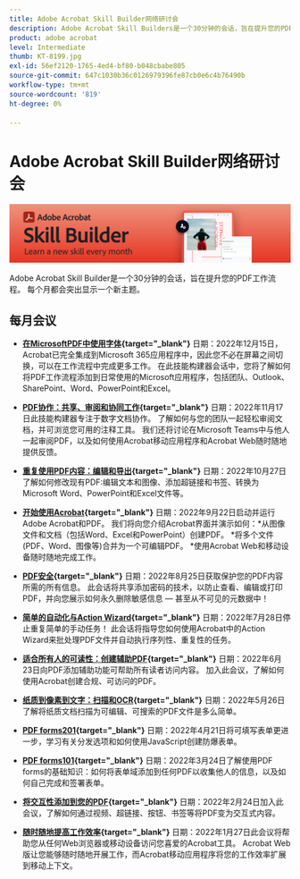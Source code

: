 ```yaml
---
title: Adobe Acrobat Skill Builder网络研讨会
description: Adobe Acrobat Skill Builders是一个30分钟的会话，旨在提升您的PDF工作流程
product: adobe acrobat
level: Intermediate
thumb: KT-8199.jpg
exl-id: 56ef2120-1765-4ed4-bf80-b048cbabe805
source-git-commit: 647c1030b36c0126979396fe87cb0e6c4b76490b
workflow-type: tm+mt
source-wordcount: '819'
ht-degree: 0%

---
```


# Adobe Acrobat Skill Builder网络研讨会

![Acrobat Skill Builder图像](../assets/sbacrobatwebinars.png)

Adobe Acrobat Skill Builder是一个30分钟的会话，旨在提升您的PDF工作流程。 每个月都会突出显示一个新主题。

## 每月会议

* **[在MicrosoftPDF中使用字体](https://adobe-acrobat-skill-builder.joinus.adobeevents.com/attendease/networking/experience/f7e3961b-e322-4253-bfa4-ff1957a08d99/c1111644-e958-41bf-ad6e-dffafafa7fa0){target=&quot;_blank&quot;}**
日期：2022年12月15日，Acrobat已完全集成到Microsoft 365应用程序中，因此您不必在屏幕之间切换，可以在工作流程中完成更多工作。 在此技能构建器会话中，您将了解如何将PDF工作流程添加到日常使用的Microsoft应用程序，包括团队、Outlook、SharePoint、Word、PowerPoint和Excel。

* **[PDF协作：共享、审阅和协同工作](https://adobe-acrobat-skill-builder.joinus.adobeevents.com/attendease/networking/experience/d1eb8544-6268-4855-8500-2370b1e68045/0dd92858-0587-49f4-be60-8d48c140ef39){target=&quot;_blank&quot;}**
日期：2022年11月17日此技能构建器专注于数字文档协作。 了解如何与您的团队一起轻松审阅文档，并可浏览您可用的注释工具。 我们还将讨论在Microsoft Teams中与他人一起审阅PDF，以及如何使用Acrobat移动应用程序和Acrobat Web随时随地提供反馈。

* **[重复使用PDF内容：编辑和导出](https://adobe-acrobat-skill-builder.joinus.adobeevents.com/attendease/networking/experience/68a9bbf2-91ca-40f0-baa1-812dd0730e0b/48c2399c-7392-4d7d-ba51-f623dead313a){target=&quot;_blank&quot;}**
日期：2022年10月27日了解如何修改现有PDF:编辑文本和图像、添加超链接和书签、转换为Microsoft Word、PowerPoint和Excel文件等。

* **[开始使用Acrobat](https://adobe-acrobat-skill-builder.joinus.adobeevents.com/attendease/networking/experience/360c9159-3f6f-47ae-8320-d0ad391883e1/e54db15b-af50-40ff-a274-6e927a22c6e7){target=&quot;_blank&quot;}**
日期：2022年9月22日启动并运行Adobe Acrobat和PDF。 我们将向您介绍Acrobat界面并演示如何：*从图像文件和文档（包括Word、Excel和PowerPoint）创建PDF。 *将多个文件(PDF、Word、图像等)合并为一个可编辑PDF。 *使用Acrobat Web和移动设备随时随地完成工作。

* **[PDF安全](https://adobe-acrobat-skill-builder.joinus.adobeevents.com/attendease/networking/experience/ad3778d2-f2c3-4966-98ed-8b1bb90e4b2b/180ad785-1b5b-4c80-80ab-1df345f082ff){target=&quot;_blank&quot;}**
日期：2022年8月25日获取保护您的PDF内容所需的所有信息。 此会话将共享添加密码的技术，以防止查看、编辑或打印PDF，并向您展示如何永久删除敏感信息 — 甚至从不可见的元数据中！

* **[简单的自动化与Action Wizard](https://adobe-acrobat-skill-builder.joinus.adobeevents.com/attendease/networking/experience/45ef14f7-e5e4-4fe0-ba26-905adac092a2/24bf421e-f489-47dc-a5a4-d8d70858348c){target=&quot;_blank&quot;}**
日期：2022年7月28日停止重复简单的手动任务！ 此会话将指导您如何使用Acrobat中的Action Wizard来批处理PDF文件并自动执行序列性、重复性的任务。

* **[适合所有人的可读性：创建辅助PDF](https://adobe-acrobat-skill-builder.joinus.adobeevents.com/attendease/networking/experience/18c111bd-9c63-4636-a4fd-8dc045a20423/8484f6c9-e2c9-4e1c-8d03-c2ca1d4db77c){target=&quot;_blank&quot;}**
日期：2022年6月23日向PDF添加辅助功能可帮助所有读者访问内容。 加入此会议，了解如何使用Acrobat创建合规、可访问的PDF。

* **[纸质到像素到文字：扫描和OCR](https://adobe-acrobat-skill-builder.joinus.adobeevents.com/attendease/networking/experience/db1178ff-fd0e-4429-9a91-dae080cac9c3/611fa8dd-1b65-4135-800b-feb61541615f){target=&quot;_blank&quot;}**
日期：2022年5月26日了解将纸质文档扫描为可编辑、可搜索的PDF文件是多么简单。

* **[PDF forms201](https://adobe-acrobat-skill-builder.joinus.adobeevents.com/attendease/networking/experience/e05d5e32-598e-49a2-b847-a06207dcbfd7/39c070e1-4ef4-4fc2-aa1e-bf89fb59215e){target=&quot;_blank&quot;}**
日期：2022年4月21日将可填写表单更进一步，学习有关分发选项和如何使用JavaScript创建防爆表单。

* **[PDF forms101](https://adobe-acrobat-skill-builder.joinus.adobeevents.com/attendease/networking/experience/c7f08842-3d62-4b98-bb2a-029feef13621/5f8f1f46-c321-4fba-8c49-4b89d3de6d36){target=&quot;_blank&quot;}**
日期：2022年3月24日了解使用PDF forms的基础知识：如何将表单域添加到任何PDF以收集他人的信息，以及如何自己完成和签署表单。

* **[将交互性添加到您的PDF](https://adobe-acrobat-skill-builder.joinus.adobeevents.com/attendease/networking/experience/c3150e33-0164-4f94-ac46-aec99b843291/14ea3de0-529f-4c79-9020-cd0a4f98aab0){target=&quot;_blank&quot;}**
日期：2022年2月24日加入此会议，了解如何通过视频、超链接、按钮、书签等将PDF变为交互式内容。

* **[随时随地提高工作效率](https://adobe-acrobat-skill-builder.joinus.adobeevents.com/attendease/networking/experience/99e0622a-adf9-4a8b-918f-fd4f4b3a3235/53620704-6da7-4b88-97da-a1f9f0fff3f4){target=&quot;_blank&quot;}**
日期：2022年1月27日此会议将帮助您从任何Web浏览器或移动设备访问您喜爱的Acrobat工具。 Acrobat Web版让您能够随时随地开展工作，而Acrobat移动应用程序将您的工作效率扩展到移动上下文。